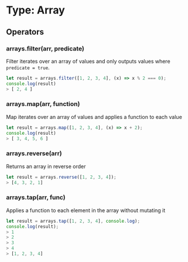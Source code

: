 # Type: Array

## Operators

### arrays.filter(arr, predicate)

Filter iterates over an array of values and only outputs values where `predicate = true`.

```javascript
let result = arrays.filter([1, 2, 3, 4], (x) => x % 2 === 0);
console.log(result)
> [ 2, 4 ]
```

### arrays.map(arr, function)

Map iterates over an array of values and applies a function to each value

```javascript
let result = arrays.map([1, 2, 3, 4], (x) => x + 2);
console.log(result)
> [ 3, 4, 5, 6 ]
```

### arrays.reverse(arr)

Returns an array in reverse order

```javascript
let result = arrays.reverse([1, 2, 3, 4]);
> [4, 3, 2, 1]
```

### arrays.tap(arr, func)

Applies a function to each element in the array without mutating it

```javascript
let result = arrays.tap([1, 2, 3, 4], console.log);
console.log(result);
> 1
> 2
> 3
> 4
> [1, 2, 3, 4]
```

